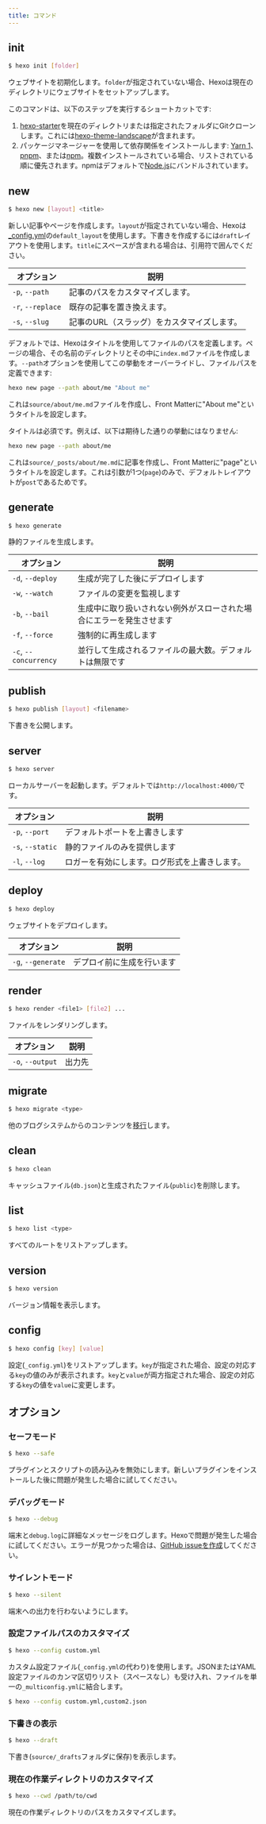```yaml
---
title: コマンド
---
```


## init

``` bash
$ hexo init [folder]
```

ウェブサイトを初期化します。`folder`が指定されていない場合、Hexoは現在のディレクトリにウェブサイトをセットアップします。

このコマンドは、以下のステップを実行するショートカットです:

1. [hexo-starter](https://github.com/hexojs/hexo-starter)を現在のディレクトリまたは指定されたフォルダにGitクローンします。これには[hexo-theme-landscape](https://github.com/hexojs/hexo-theme-landscape)が含まれます。
2. パッケージマネージャーを使用して依存関係をインストールします: [Yarn 1](https://classic.yarnpkg.com/lang/en/)、[pnpm](https://pnpm.io)、または[npm](https://docs.npmjs.com/cli/install)。複数インストールされている場合、リストされている順に優先されます。npmはデフォルトで[Node.js](./#Node-jsのインストール)にバンドルされています。

## new

``` bash
$ hexo new [layout] <title>
```

新しい記事やページを作成します。`layout`が指定されていない場合、Hexoは[_config.yml](configuration.html)の`default_layout`を使用します。下書きを作成するには`draft`レイアウトを使用します。`title`にスペースが含まれる場合は、引用符で囲んでください。

オプション | 説明
--- | ---
`-p`, `--path` | 記事のパスをカスタマイズします。
`-r`, `--replace` | 既存の記事を置き換えます。
`-s`, `--slug` | 記事のURL（スラッグ）をカスタマイズします。

デフォルトでは、Hexoはタイトルを使用してファイルのパスを定義します。ページの場合、その名前のディレクトリとその中に`index.md`ファイルを作成します。`--path`オプションを使用してこの挙動をオーバーライドし、ファイルパスを定義できます:

```bash
hexo new page --path about/me "About me"
```

これは`source/about/me.md`ファイルを作成し、Front Matterに"About me"というタイトルを設定します。

タイトルは必須です。例えば、以下は期待した通りの挙動にはなりません:

```bash
hexo new page --path about/me
```

これは`source/_posts/about/me.md`に記事を作成し、Front Matterに"page"というタイトルを設定します。これは引数が1つ(`page`)のみで、デフォルトレイアウトが`post`であるためです。

## generate

``` bash
$ hexo generate
```

静的ファイルを生成します。

オプション | 説明
--- | ---
`-d`, `--deploy` | 生成が完了した後にデプロイします
`-w`, `--watch` | ファイルの変更を監視します
`-b`, `--bail` | 生成中に取り扱いされない例外がスローされた場合にエラーを発生させます
`-f`, `--force` | 強制的に再生成します
`-c`, `--concurrency` | 並行して生成されるファイルの最大数。デフォルトは無限です

## publish

``` bash
$ hexo publish [layout] <filename>
```

下書きを公開します。

## server

``` bash
$ hexo server
```

ローカルサーバーを起動します。デフォルトでは`http://localhost:4000/`です。

オプション | 説明
--- | ---
`-p`, `--port` | デフォルトポートを上書きします
`-s`, `--static` | 静的ファイルのみを提供します
`-l`, `--log` | ロガーを有効にします。ログ形式を上書きします。

## deploy

``` bash
$ hexo deploy
```

ウェブサイトをデプロイします。

オプション | 説明
--- | ---
`-g`, `--generate` | デプロイ前に生成を行います

## render

``` bash
$ hexo render <file1> [file2] ...
```

ファイルをレンダリングします。

オプション | 説明
--- | ---
`-o`, `--output` | 出力先

## migrate

``` bash
$ hexo migrate <type>
```

他のブログシステムからのコンテンツを[移行](migration.html)します。

## clean

``` bash
$ hexo clean
```

キャッシュファイル(`db.json`)と生成されたファイル(`public`)を削除します。

## list

``` bash
$ hexo list <type>
```

すべてのルートをリストアップします。

## version

``` bash
$ hexo version
```

バージョン情報を表示します。

## config

```bash
$ hexo config [key] [value]
```

設定(`_config.yml`)をリストアップします。`key`が指定された場合、設定の対応する`key`の値のみが表示されます。`key`と`value`が両方指定された場合、設定の対応する`key`の値を`value`に変更します。

## オプション

### セーフモード

``` bash
$ hexo --safe
```

プラグインとスクリプトの読み込みを無効にします。新しいプラグインをインストールした後に問題が発生した場合に試してください。

### デバッグモード

``` bash
$ hexo --debug
```

端末と`debug.log`に詳細なメッセージをログします。Hexoで問題が発生した場合に試してください。エラーが見つかった場合は、[GitHub issueを作成](https://github.com/hexojs/hexo/issues/new?assignees=&labels=&projects=&template=bug_report.yml)してください。

### サイレントモード

``` bash
$ hexo --silent
```

端末への出力を行わないようにします。

### 設定ファイルパスのカスタマイズ

``` bash
$ hexo --config custom.yml
```

カスタム設定ファイル(`_config.yml`の代わり)を使用します。JSONまたはYAML設定ファイルのカンマ区切りリスト（スペースなし）も受け入れ、ファイルを単一の`_multiconfig.yml`に結合します。

``` bash
$ hexo --config custom.yml,custom2.json
```

### 下書きの表示

``` bash
$ hexo --draft
```

下書き(`source/_drafts`フォルダに保存)を表示します。

### 現在の作業ディレクトリのカスタマイズ

``` bash
$ hexo --cwd /path/to/cwd
```

現在の作業ディレクトリのパスをカスタマイズします。
